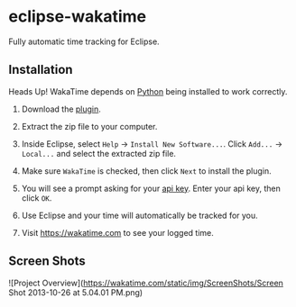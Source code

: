 eclipse-wakatime
================

Fully automatic time tracking for Eclipse.

Installation
------------

Heads Up! WakaTime depends on [Python](http://www.python.org/getit/) being installed to work correctly.

1. Download the [plugin](https://github.com/wakatime/eclipse-wakatime/releases/download/1.0.1/wakatime-1.0.1.zip).

2. Extract the zip file to your computer.

3. Inside Eclipse, select `Help` -> `Install New Software...`. Click `Add...` -> `Local...` and select the extracted zip file.

4. Make sure `WakaTime` is checked, then click `Next` to install the plugin.

5. You will see a prompt asking for your [api key](https://wakatime.com/#apikey). Enter your api key, then click `OK`.

6. Use Eclipse and your time will automatically be tracked for you.

7. Visit https://wakatime.com to see your logged time.

Screen Shots
------------

![Project Overview](https://wakatime.com/static/img/ScreenShots/Screen Shot 2013-10-26 at 5.04.01 PM.png)

